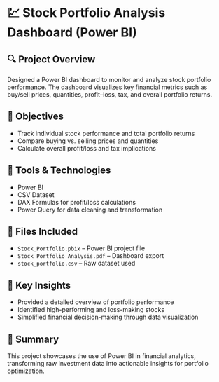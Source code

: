 # 💹 Stock Portfolio Analysis Dashboard (Power BI)

## 🔍 Project Overview
Designed a Power BI dashboard to monitor and analyze stock portfolio performance. The dashboard visualizes key financial metrics such as buy/sell prices, quantities, profit–loss, tax, and overall portfolio returns.

## 🧠 Objectives
- Track individual stock performance and total portfolio returns  
- Compare buying vs. selling prices and quantities  
- Calculate overall profit/loss and tax implications  

## 🧩 Tools & Technologies
- Power BI  
- CSV Dataset  
- DAX Formulas for profit/loss calculations  
- Power Query for data cleaning and transformation  

## 📁 Files Included
- `Stock_Portfolio.pbix` – Power BI project file  
- `Stock Portfolio Analysis.pdf` – Dashboard export  
- `stock_portfolio.csv` – Raw dataset used  

## 🚀 Key Insights
- Provided a detailed overview of portfolio performance  
- Identified high-performing and loss-making stocks  
- Simplified financial decision-making through data visualization  

## 🧾 Summary
This project showcases the use of Power BI in financial analytics, transforming raw investment data into actionable insights for portfolio optimization.
